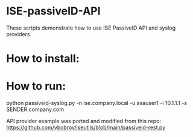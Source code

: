 # ISE-passiveID-API

These scripts demonstrate how to use ISE PassiveID API and syslog providers.

# How to install:


# How to run:


python passiveid-syslog.py -n ise.company.local -u asauser1 -i 10.1.1.1 -s SENDER.company.com 

API provider example was ported and modified from this repo:
https://github.com/vbobrov/iseutils/blob/main/passiveid-rest.py
